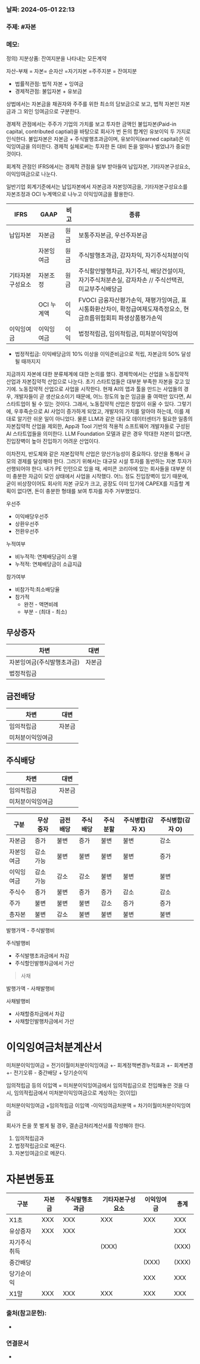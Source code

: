 ### 날짜: 2024-05-01 22:13

### 주제: #자본 

### 메모:
정의)
지분상품: 잔여지분을 나타내는 모든계약

자산-부채 = 자본= 순자산 =자기자본
=주주지분 = 잔여지분

- 법률적관점: 법적 자본 + 잉여금
- 경제적관점: 불입자본 + 유보금

상법에서는 자본금을 채권자와 주주를 위한 최소의 담보금으로 보고, 법적 자본인 자본금과 그 외인 잉여금으로 구분한다.

경제적 관점에서는 주주가 기업의 가치를 보고 투자한 금액인 불입자본(Paid-in capital, contributed captial)을 바탕으로 회사가 번 돈의 합계인 유보이익 두 가지로 인식한다. 불입자본은 자본금 + 주식발행초과금이며, 유보이익(earned capital)은 이익잉여금을 의미한다. 경제적 실체로써는 투자한 돈 대비 돈을 얼마나 벌었냐가 중요한 것이다.

회계적 관점인 IFRS에서는 경제적 관점을 일부 받아들여 납입자본, 기타자본구성요소, 이익잉여금으로 나눈다. 

일반기업 회계기준에서는 납입자본에서 자본금과 자본잉여금을, 기타자본구성요소를  자본조정과 OCI 누계액으로 나누고 이익잉여금을 활용한다.


| IFRS     | GAAP    | 비고  | 종류                                                               |
| -------- | ------- | --- | ---------------------------------------------------------------- |
| 납입자본     | 자본금     | 원금  | 보통주자본금, 우선주자본금                                                   |
|          | 자본잉여금   | 원금  | 주식발행초과금, 감자차익, 자기주식처분이익                                          |
| 기타자본구성요소 | 자본조정    | 원금  | 주식할인발행차금, 자기주식, 배당건설이자, 자기주식처분손실, 감자차손 // 주식선택권, 미교부주식배당금        |
|          | OCI 누계액 | 이익  | FVOCI 금융자산평가손익, 재평가잉여금, 표시통화환산차이, 확정급여제도재측정요소, 현금흐름위험회피 파생상품평가손익 |
| 이익잉여금    | 이익잉여금   | 이익  | 법정적립금, 임의적립금, 미처분이익잉여                                            |

- 법정적립금: 이익배당금의 10% 이상을 이익준비금으로 적립, 자본금의 50% 달성될 때까지지


지금까지 자본에 대한 분류체계에 대한 논의를 했다. 경제학에서는 산업을 노동집약적 산업과 자본집약적 산업으로 나눈다. 초기 스타트업들은 대부분 부족한 자본을 갖고 있기에.  노동집약적 산업으로 사업을 시작한다. 현재 AI의 앱과 툴을 만드는 사업들의 경우, 개발자들이 곧 생산요소이기 때문에, 어느 정도의 높은 임금을 줄 여력만 있다면, AI 스타트업이 될 수 있는 것이다. 그래서, 노동집약적 산업은 창업이 쉬울 수 있다.  그렇기에, 우후죽순으로 AI 사업이 증가하게 되었고, 개발자의 가치를 알아야 하는데, 이를 제대로 알기란 쉬운 일이 아니었다. 물론 LLM과 같은 대규모 데이터센터가 필요한 일종의 자본집약적 산업을 제외한, App과 Tool 기반의 적용적 소프트웨어 개발자들로 구성된 AI 스타트업들을 의미한다. LLM Foundation 모델과 같은 경우 막대한 자본이 없다면, 진입장벽이 높아 진입하기 어려운 산업이다.

이차전지, 반도체와 같은 자본집약적 산업은 양산가능성이 중요하다. 양산을 통해서 규모의 경제를 달성해야 한다. 그러기 위해서는 대규모 시설 투자를 동반하는 자본 투자가 선행되어야 한다. 내가 PE 인턴으로 있을 때, 세미콘 코리아에 있는 회사들을 대부분 이미 충분한 자금이 모인 상태에서 사업을 시작했다. 어느 정도 진입장벽이 있기 때문에, 굳이 비상장이어도 회사의 자본 규모가 크고, 공장도 이미 있기에  CAPEX를 지출할 계획이 없다면, 돈이 충분한 형태를 보여 투자를 자주 거부했었다.




우선주
- 이익배당우선주
- 상환우선주
- 전환우선주

누적여부
- 비누적적: 연체배당금이 소멸
- 누적적: 연체배당금이 소급지급

참가여부
- 비참가적:최소배당율
- 참가적
	- 완전 - 액면비례
	- 부분 - (최대 - 최소)


## 무상증자

| 차변             | 대변  |
| -------------- | --- |
| 자본잉여금(주식발행초과금) | 자본금 |
| 법정적립금          |     |

## 금전배당


| 차변       | 대변  |
| -------- | --- |
| 임의적립금    | 자본금 |
| 미처분이익잉여금 |     |

## 주식배당


| 차변       | 대변  |
| -------- | --- |
| 임의적립금    | 자본금 |
| 미처분이익잉여금 |     |


| 구분    | 무상증자 | 금전배당 | 주식배당 | 주식분할 | 주식병합(감자 X) | 주식병합(감자 O) |
| ----- | ---- | ---- | ---- | ---- | ---------- | ---------- |
| 자본금   | 증가   | 불변   | 증가   | 불변   | 불변         | 감소         |
| 자본잉여금 | 감소가능 | 불변   | 불변   | 불변   | 불변         | 증가         |
| 이익잉여금 | 감소가능 | 감소   | 감소   | 불변   | 불변         | 불변         |
| 주식수   | 증가   | 불변   | 증가   | 증가   | 감소         | 감소         |
| 주가    | 불변   | 불변   | 불변   | 감소   | 증가         | 증가         |
| 총자본   | 불변   | 감소   | 불변   | 불변   | 불변         | 불변         |

발행가액 - 주식발행비

주식발행비
- 주식발행초과금에서 차감
- 주식할인발행차금에서 가산

> 사채

발행가액 - 사채발행비

사채발행비
- 사채할증차금에서 차감
- 사채할인발행차금에서 가산


# 이익잉여금처분계산서

미처분이익잉여금
= 전기이월미처분이익잉여금 +- 회계정책변경누적효과 +- 회계변경 +- 전기오류 - 중간배당 + 당기순이익

임의적립금 등의 이입액 = 미처분이익잉여금에서 임의적립금으로 전입해놓은 것을 다시, 임의적립금에서 미처분이익잉여금으로 계상하는 것(이입)

미처분이익잉여금
+임의적립금 이입액
-이익잉여금처분액
= 차기이월미처분이익잉여금

회사가 돈을 못 벌게 될 경우, 결손금처리계산서를 작성해야 한다.
1. 임의적립금과
2. 법정적립금으로 메꾼다.
3. 자본잉여금으로 메꾼다.

# 자본변동표


| 구분     | 자본금 | 주식발행초과금 | 기타자본구성요소 | 이익잉여금 | 총계    |
| ------ | --- | ------- | -------- | ----- | ----- |
| X1초    | XXX | XXX     | XXX      | XXX   | XXX   |
| 유상증자   | XXX | XXX     |          |       | XXX   |
| 자기주식취득 |     |         | (XXX)    |       | (XXX) |
| 중간배당   |     |         |          | (XXX) | (XXX) |
| 당기순이익  |     |         |          | XXX   | XXX   |
| X1말    | XXX | XXX     | XXX      | XXX   | XXX   |



### 출처(참고문헌):
- 

### 연결문서
- 